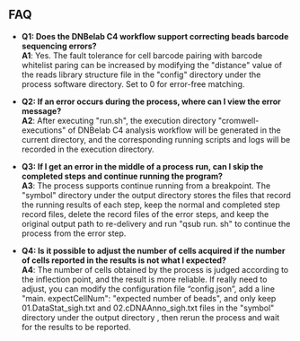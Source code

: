 ## FAQ

- **Q1: Does the DNBelab C4 workflow support correcting beads barcode sequencing errors?**
<br />**A1**: Yes. The fault tolerance for cell barcode pairing with barcode whitelist paring can be increased by modifying the "distance" value of the reads library structure file in the "config" directory under the process software directory. Set to 0 for error-free matching.


- **Q2:  If an error occurs during the process, where can I view the error message?**
<br />**A2**: After executing "run.sh", the execution directory "cromwell-executions" of DNBelab C4 analysis workflow will be generated in the current directory, and the corresponding running scripts and logs will be recorded in the execution directory.


- **Q3: If I get an error in the middle of a process run, can I skip the completed steps and continue running the program?**
<br />**A3**: The process supports continue running from a breakpoint. The "symbol" directory under the output directory stores the files that record the running results of each step, keep the normal and completed step record files, delete the record files of the error steps, and keep the original output path to re-delivery and run "qsub run. sh" to continue the process from the error step.


- **Q4: Is it possible to adjust the number of cells acquired if the number of cells reported in the results is not what I expected?**
<br />**A4**: The number of cells obtained by the process is judged according to the inflection point, and the result is more reliable. If really need to adjust, you can modify the configuration file “config.json”, add a line "main. expectCellNum": "expected number of beads", and only keep 01.DataStat_sigh.txt and 02.cDNAAnno_sigh.txt files in the "symbol" directory under the output directory , then rerun the process and wait for the results to be reported.
